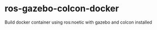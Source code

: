 # ros-gazebo-colcon-docker
Build docker container using ros:noetic with gazebo and colcon installed
